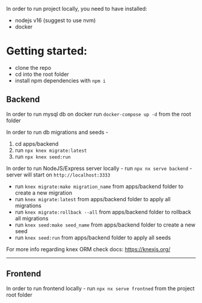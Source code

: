 In order to run project locally, you need to have installed:
- nodejs v16 (suggest to use nvm)
- docker

# Getting started:
- clone the repo
- cd into the root folder
- install npm dependencies with `npm i`

## Backend
In order to run mysql db on docker run `docker-compose up -d` from the root folder

In order to run db migrations and seeds -
1. cd apps/backend
2. run `npx knex migrate:latest`
3. run `npx knex seed:run`

In order to run NodeJS/Express server locally - run `npx nx serve backend` - server will start on `http://localhost:3333`

- run `knex migrate:make migration_name` from apps/backend folder to create a new migration
- run `knex migrate:latest` from apps/backend folder to apply all migrations
- run `knex migrate:rollback --all` from apps/backend folder to rollback all migrations
- run `knex seed:make seed_name` from apps/backend folder to create a new seed
- run `knex seed:run` from apps/backend folder to apply all seeds

For more info regarding knex ORM check docs: https://knexjs.org/

---

## Frontend
In order to run frontend locally - run `npx nx serve frontned` from the project root folder